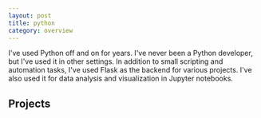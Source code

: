 ```yaml
---
layout: post
title: python
category: overview
---
```


I've used Python off and on for years. I've never been a Python developer, but I've used it in other settings. In addition to small scripting and automation tasks, I've used Flask as the backend for various projects. I've also used it for data analysis and visualization in Jupyter notebooks.

## Projects

